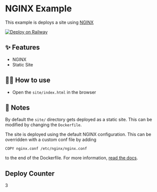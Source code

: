 # NGINX Example

This example is deploys a site using [NGINX](https://www.nginx.com/)

[![Deploy on Railway](https://railway.app/button.svg)](https://railway.app/new/template/o3MbZe)

## ✨ Features

- NGINX
- Static Site

## 💁‍♀️ How to use

- Open the `site/index.html` in the browser

## 📝 Notes

By default the `site/` directory gets deployed as a static site. This can be modified by changing the `Dockerfile`.

The site is deployed using the default NGINX configuration. This can be overridden with a custom conf file by adding

```
COPY nginx.conf /etc/nginx/nginx.conf
```

to the end of the Dockerfile. For more information, [read the docs](https://hub.docker.com/_/nginx).

## Deploy Counter

3
